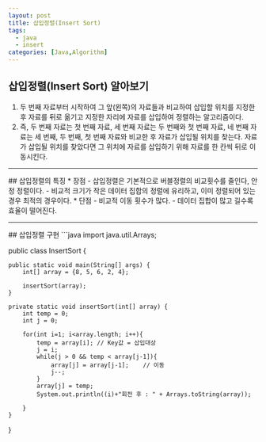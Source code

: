 ```yaml
---
layout: post
title: 삽입정렬(Insert Sort)
tags:
  - java
  - insert
categories: [Java,Algorithm]
---
```

## 삽입정렬(Insert Sort) 알아보기

1. 두 번째 자료부터 시작하여 그 앞(왼쪽)의 자료들과 비교하여 삽입할 위치를 지정한 후 자료를 뒤로 옮기고 지정한 자리에 자료를 삽입하여 정렬하는 알고리즘이다.
2. 즉, 두 번째 자료는 첫 번째 자료, 세 번째 자료는 두 번째와 첫 번째 자료, 네 번째 자료는 세 번째, 두 번째, 첫 번째 자료와 비교한 후 자료가 삽입될 위치를 찾는다. 자료가 삽입될 위치를 찾았다면 그 위치에 자료를 삽입하기 위해 자료를 한 칸씩 뒤로 이동시킨다.
<hr>
## 삽입정렬의 특징
* 장점
  - 삽입정렬은 기본적으로 버블정렬의 비교횟수를 줄인다, 안정 정렬이다.
  - 비교적 크기가 작은 데이터 집합의 정렬에 유리하고, 이미 정렬되어 있는 경우 최적의 경우이다.
* 단점
  - 비교적 이동 횟수가 많다.
  - 데이터 집합이 많고 길수록 효율이 떨어진다.
<hr>
## 삽입정렬 구현
```java
import java.util.Arrays;

public class InsertSort {

    public static void main(String[] args) {
        int[] array = {8, 5, 6, 2, 4};

        insertSort(array);
    }

    private static void insertSort(int[] array) {
        int temp = 0;
        int j = 0;

        for(int i=1; i<array.length; i++){
            temp = array[i]; // Key값 = 삽입대상
            j = i;
            while(j > 0 && temp < array[j-1]){
                array[j] = array[j-1];    // 이동
                j--;
            }
            array[j] = temp;
            System.out.println((i)+"회전 후 : " + Arrays.toString(array));

        }
    }
}
```
